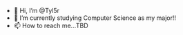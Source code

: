 - 👋 Hi, I’m @Tyl5r
- 🌱 I’m currently studying Computer Science as my major!!
- 📫 How to reach me...TBD

<!---
Tyl5r/Tyl5r is a ✨ special ✨ repository because its `README.md` (this file) appears on your GitHub profile.
You can click the Preview link to take a look at your changes.
--->
